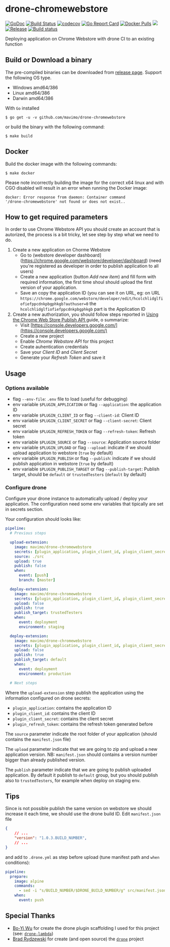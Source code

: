 # drone-chromewebstore

[![GoDoc](https://godoc.org/github.com/mavimo/drone-chromewebstore?status.svg)](https://godoc.org/github.com/mavimo/drone-chromewebstore)
[![Build Status](https://ci.mavimo.tech/api/badges/mavimo/drone-chromewebstore/status.svg)](https://ci.mavimo.tech/mavimo/drone-chromewebstore)
[![codecov](https://codecov.io/gh/mavimo/drone-chromewebstore/branch/master/graph/badge.svg)](https://codecov.io/gh/mavimo/drone-chromewebstore)
[![Go Report Card](https://goreportcard.com/badge/github.com/mavimo/drone-chromewebstore)](https://goreportcard.com/report/github.com/mavimo/drone-chromewebstore)
[![Docker Pulls](https://img.shields.io/docker/pulls/mavimo/drone-chromewebstore.svg)](https://hub.docker.com/r/mavimo/drone-chromewebstore/)
[![](https://images.microbadger.com/badges/image/mavimo/drone-chromewebstore.svg)](https://microbadger.com/images/mavimo/drone-chromewebstore "Get your own image badge on microbadger.com")
[![Release](https://github-release-version.herokuapp.com/github/mavimo/drone-chromewebstore/release.svg?style=flat)](https://github.com/mavimo/drone-chromewebstore/releases/latest)
[![Build status](https://ci.appveyor.com/api/projects/status/cuioqombam9yufdy/branch/master?svg=true)](https://ci.appveyor.com/project/mavimo/drone-chromewebstore/branch/master)


Deploying application on Chrome Webstore with drone CI to an existing function

## Build or Download a binary

The pre-compiled binaries can be downloaded from [release page](https://github.com/mavimo/drone-chromewebstore/releases). Support the following OS type.

* Windows amd64/386
* Linux amd64/386
* Darwin amd64/386

With `Go` installed

```
$ go get -u -v github.com/mavimo/drone-chromewebstore
``` 

or build the binary with the following command:

```
$ make build
```

## Docker

Build the docker image with the following commands:

```
$ make docker
```

Please note incorrectly building the image for the correct x64 linux and with
CGO disabled will result in an error when running the Docker image:

```
docker: Error response from daemon: Container command
'/drone-chromewebstore' not found or does not exist..
```

## How to get required parameters

In order to use Chrome Webstore API you should create an account that is autorized, the process is a bit tricky, let see step by step what we need to do.

1. Create a new application on Chorme Webstore
    - Go to (webstore developer dashboard](https://chrome.google.com/webstore/developer/dashboard) (need you're registered as developer in order to publish application to all users)
    - Create a new application (button *Add new item*) and fill form with required information, the first time shoul should upload the first version of your application.
    - Save an copy the application ID (you can see it on URL, eg: on URL `https://chrome.google.com/webstore/developer/edit/hcolchlidglfiofiefppcdnkpbgphkgb?authuser=0` the `hcolchlidglfiofiefppcdnkpbgphkgb` part is the Application ID
2. Create a new authorization, you should follow steps reported in [Using the Chrome Web Store Publish API
](https://developer.chrome.com/webstore/using_webstore_api) guide, o summarize:
    - Visit [https://console.developers.google.com/](https://console.developers.google.com/)
    - Create a new project
    - Enable *Chrome Webstore API* for this project
    - Create auhentication credentials
    - Save your *Client ID* and *Client Secret*
    - Generate your *Refresh Token* and save it

## Usage

### Options available

 - flag `--env-file`: `.env` file to load (useful for debugging)
 - env variable `$PLUGIN_APPLICATION` or flag `--application`: the application ID 
 - env variable `$PLUGIN_CLIENT_ID` or flag `--client-id`: Client ID
 - env variable `$PLUGIN_CLIENT_SECRET` or flag `--client-secret`: Client secret
 - env variable `$PLUGIN_REFRESH_TOKEN` or flag `--refresh-token`: Refresh token
 - env variable `$PLUGIN_SOURCE` or flag `--source`: Application source folder 
 - env variable `$PLUGIN_UPLOAD` or flag `--upload`: indicate if we should upload application to webstore (`true` by default)
 - env variable `$PLUGIN_PUBLISH` or flag `--publish`: indicate if we should publish application in webstore (`true` by default)
 - env variable `$PLUGIN_PUBLISH_TARGET` or flag `--publish-target`: Publish target, should be `default` or `trustedTesters` (`default` by default)

### Configure drone

Configure your drone instance to automatically upload / deploy your application. The configuration need some env variables that tipically are set in secrets section.

Your configuration should looks like:

```yaml
pipeline:
  # Previous steps

  upload-extension:
    image: mavimo/drone-chromewebstore
    secrets: [plugin_application, plugin_client_id, plugin_client_secret, plugin_refresh_token]
    source: ./src
    upload: true
    publish: false
    when:
      event: [push]
      branch: [master]

  deploy-extension:
    image: mavimo/drone-chromewebstore
    secrets: [plugin_application, plugin_client_id, plugin_client_secret, plugin_refresh_token]
    upload: false
    publish: true
    publish_target: trustedTesters
    when:
      event: deployment
      environment: staging

  deploy-extension:
    image: mavimo/drone-chromewebstore
    secrets: [plugin_application, plugin_client_id, plugin_client_secret, plugin_refresh_token]
    upload: false
    publish: true
    publish_target: default
    when:
      event: deployment
      environment: production

  # Next steps
```

Where the `upload-extension` step publish the application using the information configured on drone secrets:

 - `plugin_application`: contains the application ID
 - `plugin_client_id`: contains the client ID
 - `plugin_client_secret`: contains the client secret
 - `plugin_refresh_token`: contains the refresh token generated before

The `source` parameter indicate the root folder of your application (should contains the `manifest.json` file)

The `upload` parameter indicate that we are going to zip and upload a new application version. NB: `manifest.json` should contains a version number bigger than already published version.

The `publish` parameter indicate that we are going to publish uploaded application. By default it publish to `default` group, but you should publish also to `trustedTesters`, for example when deploy on staging env.

## Tips

Since is not possible publish the same version on webstore we should increase it each time, we should use the drone build ID. 
Edit `manifest.json` file

```json
{
    // ...
    "version": "1.0.3.BUILD_NUMBER",
    // ...
}
```
and add to `.drone.yml` as step before upload (tune manifest path and `when` conditions):
```yaml
pipeline:
  prepare:
    image: alpine
    commands:
      - sed -i "s/BUILD_NUMBER/$DRONE_BUILD_NUMBER/g" src/manifest.json
    when:
      event: push
```

## Special Thanks
 - [Bo-Yi Wu](https://github.com/appleboy) for create the drone plugin scaffolding I used for this project (see: [`drone-lambda`](https://github.com/appleboy/drone-lambda))
 - [Brad Rydzewski](https://github.com/bradrydzewski) for create (and open source) the [`drone`](https://github.com/drone/drone) project
